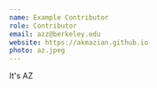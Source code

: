```yaml
---
name: Example Contributor
role: Contributor
email: azz@berkeley.edu
website: https://akmazian.github.io
photo: az.jpeg
---
```


It's AZ
